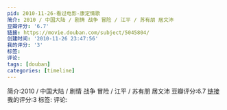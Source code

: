 ```yaml
---
pid: 2010-11-26-看过电影-康定情歌
简介: 2010 / 中国大陆 / 剧情 战争 冒险 / 江平 / 苏有朋 居文沛
豆瓣评分: '6.7'
链接: https://movie.douban.com/subject/5045804/
创建时间: '2010-11-26 23:47:56'
我的评分: '3'
标签:
评论:
tags: [douban]
categories: [timeline]
---
```

简介:2010 / 中国大陆 / 剧情 战争 冒险 / 江平 / 苏有朋 居文沛
豆瓣评分:6.7
[链接](https://movie.douban.com/subject/5045804/)
我的评分:3
标签:
评论:
